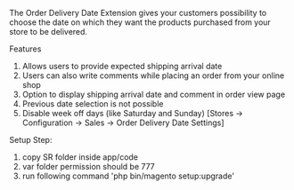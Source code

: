 The Order Delivery Date Extension gives your customers possibility to choose the date on which they want the products purchased from your store to be delivered.

Features

1. Allows users to provide expected shipping arrival date
2. Users can also write comments while placing an order from your online shop
3. Option to display shipping arrival date and comment in order view page
4. Previous date selection is not possible
5. Disable week off days (like Saturday and Sunday) [Stores -> Configuration -> Sales -> Order Delivery Date Settings]


Setup Step:

1. copy SR folder inside app/code
2. var folder permission should be 777
3. run following command 'php bin/magento setup:upgrade'

